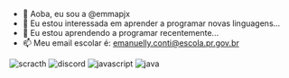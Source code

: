 
- 👋 Aoba, eu sou a @emmapjx
- 👀 Eu estou interessada em aprender a programar novas linguagens...
- 💞️ Eu estou aprendendo a programar recentemente...
- 📫 Meu email escolar é: emanuelly.conti@escola.pr.gov.br

 ![scracth](https://img.shields.io/badge/Scratch-4D97FF?style=for-the-badge&logo=Scratch&logoColor=white)
 ![discord](https://img.shields.io/badge/Discord-5865F2?style=for-the-badge&logo=discord&logoColor=white)
 ![javascript](https://img.shields.io/badge/JavaScript-323330?style=for-the-badge&logo=javascript&logoColor=F7DF1E)
 ![java](https://img.shields.io/badge/Java-ED8B00?style=for-the-badge&logo=java&logoColor=white)
 
 
